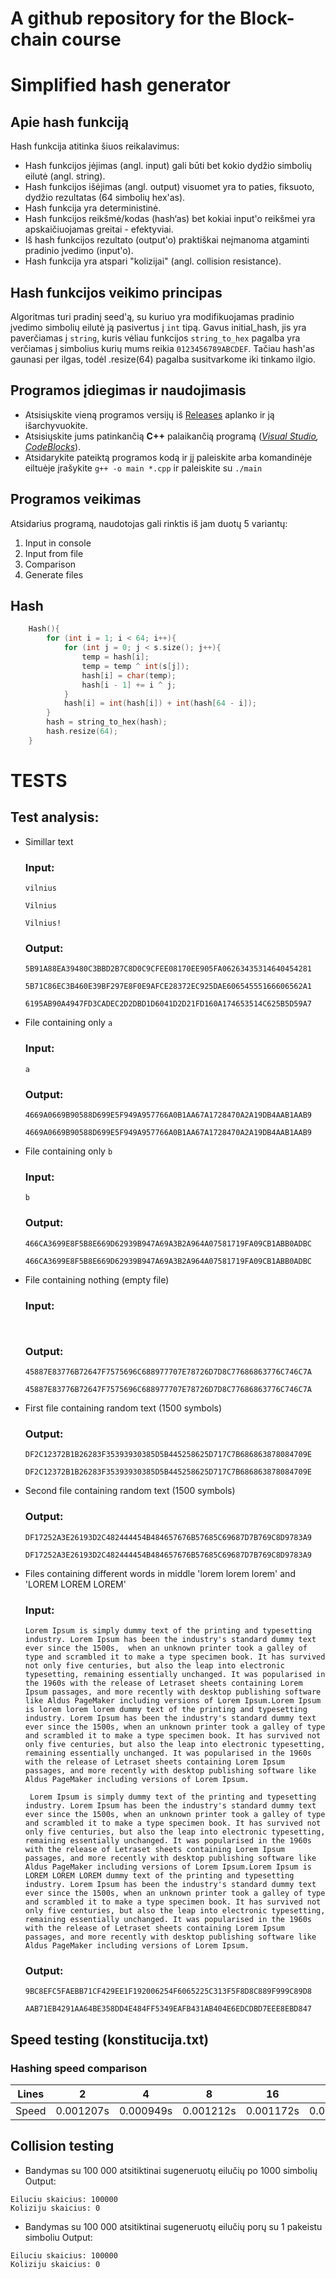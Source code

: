 # A github repository for the Block-chain course

# Simplified hash generator

## Apie hash funkciją
Hash funkcija atitinka šiuos reikalavimus:

* Hash funkcijos įėjimas (angl. input) gali būti bet kokio dydžio simbolių eilutė (angl. string).
* Hash funkcijos išėjimas (angl. output) visuomet yra to paties, fiksuoto, dydžio rezultatas (64 simbolių hex'as).
* Hash funkcija yra deterministinė.
* Hash funkcijos reikšmė/kodas (hash‘as) bet kokiai input'o reikšmei yra apskaičiuojamas greitai - efektyviai.
* Iš hash funkcijos rezultato (output'o) praktiškai neįmanoma atgaminti pradinio įvedimo (input'o).
* Hash funkcija yra atspari "kolizijai" (angl. collision resistance).

## Hash funkcijos veikimo principas
Algoritmas turi pradinį seed'ą, su kuriuo yra modifikuojamas pradinio įvedimo simbolių eilutė ją pasivertus į `int` tipą. Gavus initial_hash, jis yra paverčiamas į `string`, kuris vėliau funkcijos `string_to_hex` pagalba yra verčiamas į simbolius kurių mums reikia `0123456789ABCDEF`. Tačiau hash'as gaunasi per ilgas, todėl .resize(64) pagalba susitvarkome iki tinkamo ilgio.

## Programos įdiegimas ir naudojimasis 
* Atsisiųskite vieną programos versijų iš [Releases](https://github.com/LCious/hash-generator/releases) aplanko ir ją išarchyvuokite.
* Atsisiųskite jums patinkančią __C++__ palaikančią programą (_[Visual Studio](https://visualstudio.microsoft.com/downloads/), [CodeBlocks](https://www.codeblocks.org/downloads/)_).
* Atsidarykite pateiktą programos kodą ir jį paleiskite arba komandinėje eiltuėje įrašykite `g++ -o main *.cpp` ir paleiskite su `./main`

## Programos veikimas
Atsidarius programą, naudotojas gali rinktis iš jam duotų 5 variantų:
1. Input in console
2. Input from file
3. Comparison
4. Generate files
## Hash
```c++
	Hash(){
		for (int i = 1; i < 64; i++){
			for (int j = 0; j < s.size(); j++){
				temp = hash[i];
				temp = temp ^ int(s[j]);
				hash[i] = char(temp);
				hash[i - 1] += i ^ j;
			}
			hash[i] = int(hash[i]) + int(hash[64 - i]);
		}
		hash = string_to_hex(hash);
		hash.resize(64);
	}
```
# TESTS
## Test analysis:
- Simillar text

    ### Input:
    
    ```console
    vilnius
    
    Vilnius
    
    Vilnius!
    ```
    
    ### Output:
    
    ```console
    5B91A88EA39480C3BBD2B7C8D0C9CFEE08170EE905FA06263435314640454281
    
    5B71C86EC3B460E39BF297E8F0E9AFCE28372EC925DAE60654555166606562A1
    
    6195AB90A4947FD3CADEC2D2DBD1D6041D2D21FD160A174653514C625B5D59A7
    ```
- File containing only `a`

    ### Input:
    
    ```console
  a
    ```
    
    ### Output:
    
    ```console
    4669A0669B90588D699E5F949A957766A0B1AA67A1728470A2A19DB4AAB1AAB9
    
    4669A0669B90588D699E5F949A957766A0B1AA67A1728470A2A19DB4AAB1AAB9
    ```
   
- File containing only `b`

    ### Input:
    
    ```console
  b
    ```
    
    ### Output:
    
    ```console
    466CA3699E8F5B8E669D62939B947A69A3B2A964A07581719FA09CB1ABB0ADBC
    
    466CA3699E8F5B8E669D62939B947A69A3B2A964A07581719FA09CB1ABB0ADBC
    ```
 - File containing nothing (empty file)

    ### Input:
    
    ```console
  
    ```
    
    ### Output:
    
    ```console
    45887E83776B72647F7575696C688977707E78726D7D8C77686863776C746C7A
    
    45887E83776B72647F7575696C688977707E78726D7D8C77686863776C746C7A
    ```
  - First file containing random text (1500 symbols)
    
    ### Output:
    
    ```console
    DF2C12372B1B26283F35393930385D5B445258625D717C7B686863878084709E
    
    DF2C12372B1B26283F35393930385D5B445258625D717C7B686863878084709E
    ```
  - Second file containing random text (1500 symbols)
    
    ### Output:
    
    ```console
    DF17252A3E26193D2C482444454B484657676B57685C69687D7B769C8D9783A9
    
    DF17252A3E26193D2C482444454B484657676B57685C69687D7B769C8D9783A9
    ```
  - Files containing different words in middle 'lorem lorem lorem' and 'LOREM LOREM LOREM'
    
    ### Input:
    ```console
    Lorem Ipsum is simply dummy text of the printing and typesetting industry. Lorem Ipsum has been the industry's standard dummy text ever since the 1500s,  when an unknown printer took a galley of type and scrambled it to make a type specimen book. It has survived not only five centuries, but also the leap into electronic typesetting, remaining essentially unchanged. It was popularised in the 1960s with the release of Letraset sheets containing Lorem Ipsum passages, and more recently with desktop publishing software like Aldus PageMaker including versions of Lorem Ipsum.Lorem Ipsum is lorem lorem lorem dummy text of the printing and typesetting industry. Lorem Ipsum has been the industry's standard dummy text ever since the 1500s, when an unknown printer took a galley of type and scrambled it to make a type specimen book. It has survived not only five centuries, but also the leap into electronic typesetting, remaining essentially unchanged. It was popularised in the 1960s with the release of Letraset sheets containing Lorem Ipsum passages, and more recently with desktop publishing software like Aldus PageMaker including versions of Lorem Ipsum.
    ```
    ```console
     Lorem Ipsum is simply dummy text of the printing and typesetting industry. Lorem Ipsum has been the industry's standard dummy text ever since the 1500s, when an unknown printer took a galley of type and scrambled it to make a type specimen book. It has survived not only five centuries, but also the leap into electronic typesetting, remaining essentially unchanged. It was popularised in the 1960s with the release of Letraset sheets containing Lorem Ipsum passages, and more recently with desktop publishing software like Aldus PageMaker including versions of Lorem Ipsum.Lorem Ipsum is LOREM LOREM LOREM dummy text of the printing and typesetting industry. Lorem Ipsum has been the industry's standard dummy text ever since the 1500s, when an unknown printer took a galley of type and scrambled it to make a type specimen book. It has survived not only five centuries, but also the leap into electronic typesetting, remaining essentially unchanged. It was popularised in the 1960s with the release of Letraset sheets containing Lorem Ipsum passages, and more recently with desktop publishing software like Aldus PageMaker including versions of Lorem Ipsum.
    ```
    ### Output:
    ```console
    9BC8EFC5FAEBB71CF429EE1F192006254F6065225C313F5F8D8C889F999C89D8
    
    AAB71EB4291AA64BE358DD4E484FF5349EAFB431AB404E6EDCDBD7EEE8EBD847
    ```  
## Speed testing (konstitucija.txt) 
### Hashing speed comparison
   
Lines      |   2     |  4      |  8      |  16       |  32       |  64       |  128      |  256      |  512      |  789      |
-----------|---------|---------|---------|-----------|-----------|-----------|-----------|-----------|-----------|-----------|
Speed      | 0.001207s |0.000949s| 0.001212s |0.001172s  | 0.001155s   | 0.001334s  | 0.001677s |  0.001963s| 0.002472s | 0.004377s |

## Collision testing
- Bandymas su 100 000 atsitiktinai sugeneruotų eilučių po 1000 simbolių
Output:
```console
Eiluciu skaicius: 100000
Koliziju skaicius: 0
```
- Bandymas su 100 000 atsitiktinai sugeneruotų eilučių porų su 1 pakeistu simboliu
Output:
```console
Eiluciu skaicius: 100000
Koliziju skaicius: 0
```
